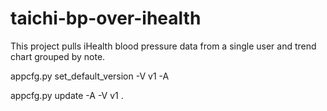# taichi-bp-over-ihealth

This project pulls iHealth blood pressure data from a single user and trend chart grouped by note.

appcfg.py set_default_version -V v1 -A <your-project-id>

appcfg.py update -A <your-project-id> -V v1 .
